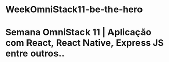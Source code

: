 # WeekOmniStack11-be-the-hero

# Semana OmniStack 11 | Aplicação com React, React Native, Express JS entre outros..


